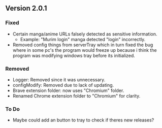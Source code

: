 ## Version 2.0.1

### Fixed
- Certain manga/anime URLs falsely detected as sensitive information.
  - Example: "Murim login" manga detected "login" incorrectly.
- Removed config things from serverTray which in turn fixed the bug where in some pc's the program would freeze up because i think the program was modifying windows tray before its initialized.

### Removed
- Logger: Removed since it was unnecessary.
- configModify: Removed due to lack of updating.
- Brave extension folder: now uses "Chromium" folder.
- Renamed Chrome extension folder to "Chromium" for clarity.

### To Do
- Maybe could add an button to tray to check if theres new releases?